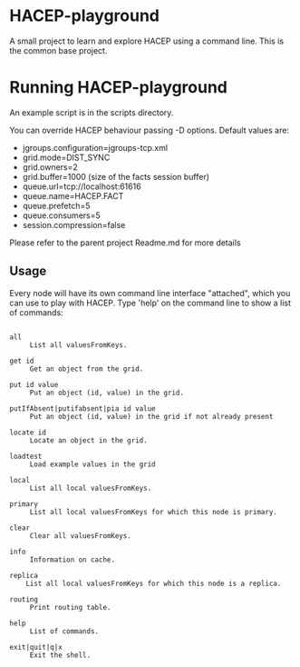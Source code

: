 HACEP-playground
================

A small project to learn and explore HACEP using a command line.
This is the common base project.

Running HACEP-playground
========================

An example script is in the scripts directory. 

You can override HACEP behaviour passing -D options. Default values are:
* jgroups.configuration=jgroups-tcp.xml
* grid.mode=DIST_SYNC
* grid.owners=2
* grid.buffer=1000 (size of the facts session buffer)
* queue.url=tcp://localhost:61616
* queue.name=HACEP.FACT
* queue.prefetch=5
* queue.consumers=5
* session.compression=false


Please refer to the parent project Readme.md for more details

Usage
-----

Every node will have its own command line interface "attached", which you can use to play with HACEP.
Type 'help' on the command line to show a list of commands:

```shell

all
     List all valuesFromKeys.

get id
     Get an object from the grid.

put id value
     Put an object (id, value) in the grid.

putIfAbsent|putifabsent|pia id value
     Put an object (id, value) in the grid if not already present

locate id
     Locate an object in the grid.

loadtest
     Load example values in the grid

local
     List all local valuesFromKeys.

primary
     List all local valuesFromKeys for which this node is primary.

clear
     Clear all valuesFromKeys.

info
     Information on cache.

replica
    List all local valuesFromKeys for which this node is a replica.
    
routing
     Print routing table.

help
     List of commands.

exit|quit|q|x
     Exit the shell.
```
